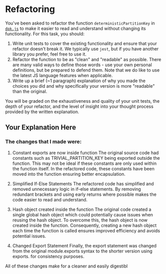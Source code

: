 # Refactoring

You've been asked to refactor the function `deterministicPartitionKey` in [`dpk.js`](dpk.js) to make it easier to read and understand without changing its functionality. For this task, you should:

1. Write unit tests to cover the existing functionality and ensure that your refactor doesn't break it. We typically use `jest`, but if you have another library you prefer, feel free to use it.
2. Refactor the function to be as "clean" and "readable" as possible. There are many valid ways to define those words - use your own personal definitions, but be prepared to defend them. Note that we do like to use the latest JS language features when applicable.
3. Write up a brief (~1 paragraph) explanation of why you made the choices you did and why specifically your version is more "readable" than the original.

You will be graded on the exhaustiveness and quality of your unit tests, the depth of your refactor, and the level of insight into your thought process provided by the written explanation.

## Your Explanation Here

### The changes that I made were:
1. Constant exports are now inside function
The original source code had constants such as TRIVIAL_PARTITION_KEY being exported outside the function. This may not be ideal if these constants are only used within the function itself. In the refactored code, these constants have been moved into the function ensuring better encapsulation.

2. Simplified If-Else Statements
The refactored code has simplified and removed unnecessary logic in if-else statements. By removing redundant brackets and using early returns where possible makes the code easier to read and understand.

3. Hash object created inside the function
The original code created a single global hash object which could potentially cause issues when reusing the hash object. To overcome this, the hash object is now created inside the function. Consequently, creating a new hash object each time the function is called ensures improved efficiency and avoids potential issues.

4. Changed Export Statement
Finally, the export statement was changed from the original module.exports syntax to the shorter version using exports. for consistency purposes.

All of these changes make for a cleaner and easily digestibl
